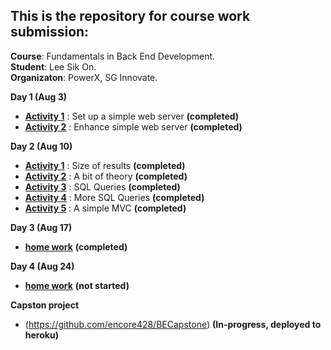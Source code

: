 ## This is the repository for course work submission:
**Course**: Fundamentals in Back End Development.
<br>**Student**: Lee Sik On.
<br>**Organizaton**: PowerX, SG Innovate.

**Day 1 (Aug 3)**
- [**Activity 1**](./act1) : Set up a simple web server **(completed)**
- [**Activity 2**](./act2) : Enhance simple web server **(completed)**


**Day 2 (Aug 10)**
- [**Activity 1**](./day2act1) : Size of results **(completed)**
- [**Activity 2**](./day2act2) : A bit of theory **(completed)**
- [**Activity 3**](./act3) : SQL Queries **(completed)**
- [**Activity 4**](./act4) : More SQL Queries **(completed)**
- [**Activity 5**](./act5) : A simple MVC **(completed)**


**Day 3 (Aug 17)**
- [**home work**](https://github.com/encore428/backend-development/tree/master/5e-swagger) **(completed)**

**Day 4 (Aug 24)**
- [**home work**](https://github.com/encore428/backend-development/) **(not started)**

**Capston project**
- (https://github.com/encore428/BECapstone) **(In-progress, deployed to heroku)**

